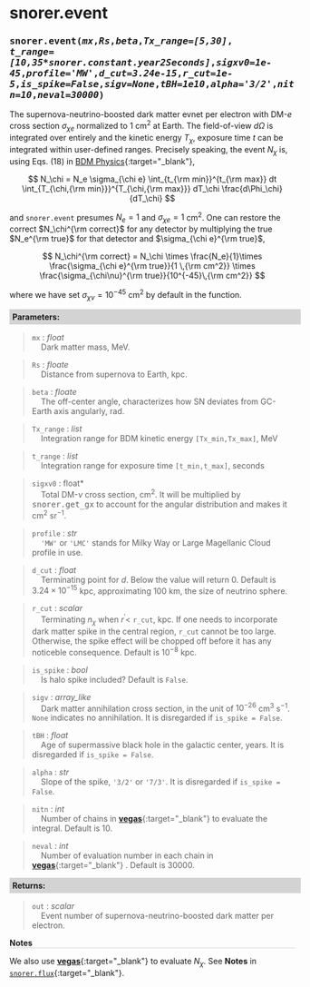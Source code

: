 <script>
window.MathJax = {
  tex: {
    tags: "ams"  // Auto-numbering, AMS based
  }
};
</script>

<style>
.mono {
    font-family: monospace;
}
</style>


# snorer.event


###   <span class="mono">snorer.event(*mx*,*Rs*,*beta*,*Tx_range=[5,30]*,<br>*t_range=[10,35\*snorer.constant.year2Seconds]*,*sigxv0=1e-45*,*profile='MW'*,*d_cut=3.24e-15*,*r_cut=1e-5*,*is_spike=False*,*sigv=None*,*tBH=1e10*,*alpha='3/2'*,*nitn=10*,*neval=30000*)</span>

The supernova-neutrino-boosted dark matter evnet per electron with DM-$e$ cross section $\sigma_{\chi e}$
normalized to 1 cm<sup>2</sup> at Earth. The field-of-view $d\Omega$ is integrated over entirely
and the kinetic energy $T_\chi$, exposure time $t$ can be integrated within user-defined ranges. Precisely speaking, the event $N_\chi$ is, using Eqs. (18) in [BDM Physics](../../manual/overview.md#snnu-bdm-flux){:target="_blank"},

$$
N_\chi = N_e \sigma_{\chi e} \int_{t_{\rm min}}^{t_{\rm max}} dt \int_{T_{\chi,{\rm min}}}^{T_{\chi,{\rm max}}} dT_\chi \frac{d\Phi_\chi}{dT_\chi}
$$

and `snorer.event` presumes $N_e=1$ and $\sigma_{\chi e}=1$ cm<sup>2</sup>.
One can restore the correct $N_\chi^{\rm correct}$ for any detector by multiplying the true $N_e^{\rm true}$ for that detector and $\sigma_{\chi e}^{\rm true}$,

$$
N_\chi^{\rm correct} = N_\chi \times \frac{N_e}{1}\times \frac{\sigma_{\chi e}^{\rm true}}{1 \,{\rm cm^2}} \times \frac{\sigma_{\chi\nu}^{\rm true}}{10^{-45}\,{\rm cm^2}}
$$

where we have set $\sigma_{\chi \nu}=10^{-45}$ cm<sup>2</sup> by default in the function.
**<div style="background-color: lightgrey; padding: 5px; width: 100%;">Parameters:</div>**

> `mx` : *float* <br>&nbsp;&nbsp;&nbsp;&nbsp;Dark matter mass, MeV.

> `Rs` : *floate* <br>&nbsp;&nbsp;&nbsp;&nbsp;Distance from supernova to Earth, kpc.

> `beta` : *floate* <br>&nbsp;&nbsp;&nbsp;&nbsp;The off-center angle, characterizes how SN deviates from GC-Earth axis angularly, rad.

> `Tx_range` : *list* <br>&nbsp;&nbsp;&nbsp;&nbsp;Integration range for BDM kinetic energy `[Tx_min,Tx_max]`, MeV

> `t_range` : *list* <br>&nbsp;&nbsp;&nbsp;&nbsp;Integration range for exposure time `[t_min,t_max]`, seconds

> `sigxv0` : float* <br>&nbsp;&nbsp;&nbsp;&nbsp;Total DM-$\nu$ cross section, cm<sup>2</sup>. It will be multiplied by <span class="mono">snorer.get_gx</span> to account for the angular distribution and makes it cm<sup>2</sup> sr<sup>−1</sup>.

> `profile` : *str* <br>&nbsp;&nbsp;&nbsp;&nbsp;`'MW'` or `'LMC'` stands for Milky Way or Large Magellanic Cloud profile in use.

> `d_cut` : *float* <br>&nbsp;&nbsp;&nbsp;&nbsp;Terminating point for $d$. Below the value will return 0. Default is $3.24\times 10^{-15}$ kpc, approximating 100 km, the size of neutrino sphere.

> `r_cut` : *scalar* <br>&nbsp;&nbsp;&nbsp;&nbsp;Terminating $n_\chi$ when $r^\prime <$ `r_cut`, kpc. If one needs to incorporate dark matter spike in the central region, `r_cut` cannot be too large. Otherwise, the spike effect will be chopped off before it has any noticeble consequence. Default is $10^{-8}$ kpc.

> `is_spike` : *bool* <br>&nbsp;&nbsp;&nbsp;&nbsp;Is halo spike included? Default is `False`.

> `sigv` : *array_like* <br>&nbsp;&nbsp;&nbsp;&nbsp;Dark matter annihilation cross section, in the unit of $10^{-26}$ cm<sup>3</sup> s<sup>−1</sup>. `None` indicates no annihilation. It is disregarded if `is_spike = False`.

> `tBH` : *float* <br>&nbsp;&nbsp;&nbsp;&nbsp;Age of supermassive black hole in the galactic center, years. It is disregarded if `is_spike = False`.

> `alpha` : *str* <br>&nbsp;&nbsp;&nbsp;&nbsp;Slope of the spike, `'3/2'` or `'7/3'`. It is disregarded if `is_spike = False`.

> `nitn` : *int* <br>&nbsp;&nbsp;&nbsp;&nbsp;Number of chains in [**vegas**](https://github.com/gplepage/vegas){:target="_blank"}  to evaluate the integral. Default is 10.

> `neval` : *int* <br>&nbsp;&nbsp;&nbsp;&nbsp;Number of evaluation number in each chain in [**vegas**](https://github.com/gplepage/vegas){:target="_blank"} . Default is 30000.


**<div style="background-color: lightgrey; padding: 5px; width: 100%;">Returns:</div>**

> `out` : *scalar* <br>&nbsp;&nbsp;&nbsp;&nbsp;Event number of supernova-neutrino-boosted dark matter per electron.

**<div style="border-bottom: 1px solid lightgray; width: 100%;">Notes</div>**

We also use [**vegas**](https://github.com/gplepage/vegas){:target="_blank"} to evaluate $N_\chi$. See **Notes** in [`snorer.flux`](flux.md){:target="_blank"}.